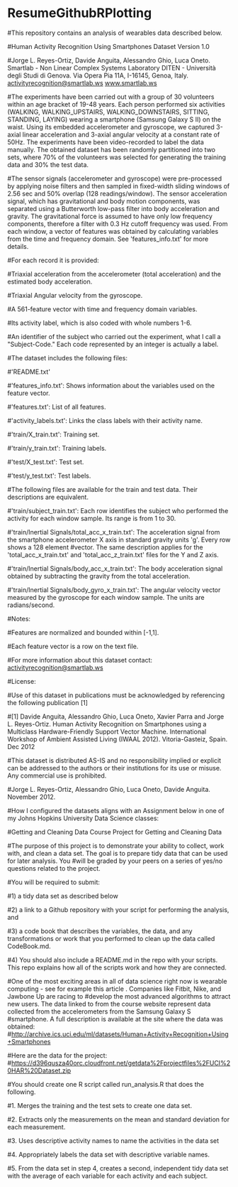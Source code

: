# ResumeGithubRPlotting

#This repository contains an analysis of wearables data described below.

#Human Activity Recognition Using Smartphones Dataset Version 1.0

#Jorge L. Reyes-Ortiz, Davide Anguita, Alessandro Ghio, Luca Oneto. Smartlab - Non Linear Complex Systems Laboratory DITEN - Università degli Studi di Genova. Via Opera Pia 11A, I-16145, Genoa, Italy. activityrecognition@smartlab.ws www.smartlab.ws

#The experiments have been carried out with a group of 30 volunteers within an age bracket of 19-48 years. Each person performed six activities (WALKING, WALKING_UPSTAIRS, WALKING_DOWNSTAIRS, SITTING, STANDING, LAYING) wearing a smartphone (Samsung Galaxy S II) on the waist. Using its embedded accelerometer and gyroscope, we captured 3-axial linear acceleration and 3-axial angular velocity at a constant rate of 50Hz. The experiments have been video-recorded to label the data manually. The obtained dataset has been randomly partitioned into two sets, where 70% of the volunteers was selected for generating the training data and 30% the test data.

#The sensor signals (accelerometer and gyroscope) were pre-processed by applying noise filters and then sampled in fixed-width sliding windows of 2.56 sec and 50% overlap (128 readings/window). The sensor acceleration signal, which has gravitational and body motion components, was separated using a Butterworth low-pass filter into body acceleration and gravity. The gravitational force is assumed to have only low frequency components, therefore a filter with 0.3 Hz cutoff frequency was used. From each window, a vector of features was obtained by calculating variables from the time and frequency domain. See 'features_info.txt' for more details.

#For each record it is provided:

#Triaxial acceleration from the accelerometer (total acceleration) and the estimated body acceleration.

#Triaxial Angular velocity from the gyroscope.

#A 561-feature vector with time and frequency domain variables.

#Its activity label, which is also coded with whole numbers 1-6.

#An identifier of the subject who carried out the experiment, what I call a "Subject-Code." Each code represented by an integer is actually a label.

#The dataset includes the following files:

#'README.txt'

#'features_info.txt': Shows information about the variables used on the feature vector.

#'features.txt': List of all features.

#'activity_labels.txt': Links the class labels with their activity name.

#'train/X_train.txt': Training set.

#'train/y_train.txt': Training labels.

#'test/X_test.txt': Test set.

#'test/y_test.txt': Test labels.

#The following files are available for the train and test data. Their descriptions are equivalent.

#'train/subject_train.txt': Each row identifies the subject who performed the activity for each window sample. Its range is from 1 to 30.

#'train/Inertial Signals/total_acc_x_train.txt': The acceleration signal from the smartphone accelerometer X axis in standard gravity units 'g'. Every row shows a 128 element #vector. The same description applies for the 'total_acc_x_train.txt' and 'total_acc_z_train.txt' files for the Y and Z axis.

#'train/Inertial Signals/body_acc_x_train.txt': The body acceleration signal obtained by subtracting the gravity from the total acceleration.

#'train/Inertial Signals/body_gyro_x_train.txt': The angular velocity vector measured by the gyroscope for each window sample. The units are radians/second.

#Notes:

#Features are normalized and bounded within [-1,1].

#Each feature vector is a row on the text file.

#For more information about this dataset contact: activityrecognition@smartlab.ws

#License:

#Use of this dataset in publications must be acknowledged by referencing the following publication [1]

#[1] Davide Anguita, Alessandro Ghio, Luca Oneto, Xavier Parra and Jorge L. Reyes-Ortiz. Human Activity Recognition on Smartphones using a Multiclass Hardware-Friendly Support Vector Machine. International Workshop of Ambient Assisted Living (IWAAL 2012). Vitoria-Gasteiz, Spain. Dec 2012

#This dataset is distributed AS-IS and no responsibility implied or explicit can be addressed to the authors or their institutions for its use or misuse. Any commercial use is prohibited.

#Jorge L. Reyes-Ortiz, Alessandro Ghio, Luca Oneto, Davide Anguita. November 2012.

#How I configured the datasets aligns with an Assignment below in one of my Johns Hopkins University Data Science classes:

#Getting and Cleaning Data Course Project for Getting and Cleaning Data

#The purpose of this project is to demonstrate your ability to collect, work with, and clean a data set. The goal is to prepare tidy data that can be used for later analysis. You #will be graded by your peers on a series of yes/no questions related to the project. 

#You will be required to submit: 

#1) a tidy data set as described below

#2) a link to a Github repository with your script for performing the analysis, and 

#3) a code book that describes the variables, the data, and any transformations or work that you performed to clean up the data called CodeBook.md. 

#4) You should also include a README.md in the repo with your scripts. This repo explains how all of the scripts work and how they are connected.

#One of the most exciting areas in all of data science right now is wearable computing - see for example this article . Companies like Fitbit, Nike, and Jawbone Up are racing to #develop the most advanced algorithms to attract new users. The data linked to from the course website represent data collected from the accelerometers from the Samsung Galaxy S #smartphone. A full description is available at the site where the data was obtained:
#http://archive.ics.uci.edu/ml/datasets/Human+Activity+Recognition+Using+Smartphones 

#Here are the data for the project:
#https://d396qusza40orc.cloudfront.net/getdata%2Fprojectfiles%2FUCI%20HAR%20Dataset.zip 

#You should create one R script called run_analysis.R that does the following. 

#1.	Merges the training and the test sets to create one data set.

#2.	Extracts only the measurements on the mean and standard deviation for each measurement. 

#3.	Uses descriptive activity names to name the activities in the data set

#4.	Appropriately labels the data set with descriptive variable names. 

#5.	From the data set in step 4, creates a second, independent tidy data set with the average of each variable for each activity and each subject.


